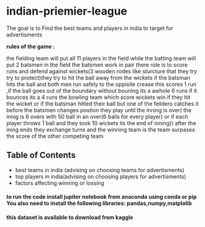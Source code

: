 # indian-priemier-league
The goal is to Find the best teams and players in india to target for advertisments

**rules of the game :**
 
 
the fielding team will put all 11 players in the field while the batting team will put 2 batsmen in the field
the batsmen work in pair there role is to score runs and defend against wickets(3 wooden rodes like sturcture that they try try 
to protect)they try to hit the ball away from the wickets if the batsman hits the ball and both men run safely to the oppisite crease this scores 1 run ,if the ball goes out of the boundary without bouning its a awhole 6 runs if it bounces its a 4 runs 
the bowling team which score wickets win if they hit the wicket or if the batsman hitted their ball but one of the feilders catches it before the batsmen changes postion they play until the inning is over( the innig is 6 overs with 50 ball in an over(6 balls for every player) or if each player throws 1 ball and they took 10 wickets its the end of inning)) after the ining ends they exchange turns and the winning team is the team surpases the score of the other competing team


## Table of Contents
<ul>
<li>best teams in india (advising on choosing teams for advertisments)</li>
<li>top players in india(advising on choosing players for advertisments)</li>
<li>factors affecting winning or lossing</li>

</ul>

#### to run the code install jupiter notebook from anaconda using conda or pip You also need to install the following libraries: pandas,numpy,matplolib 
#### this dataset is available to download from kaggle 
